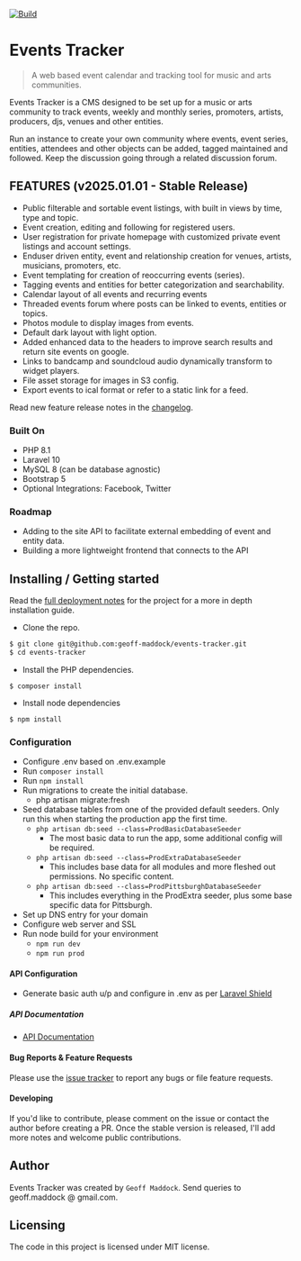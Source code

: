  [![Build](https://github.com/geoff-maddock/events-tracker/actions/workflows/php.yml/badge.svg)](https://github.com/geoff-maddock/events-tracker/actions/workflows/php.yml)

# Events Tracker
> A web based event calendar and tracking tool for music and arts communities.

Events Tracker is a CMS designed to be set up for a music or arts community to track events, weekly and monthly series, promoters, artists, producers, djs, venues and other entities.

Run an instance to create your own community where events, event series, entities, attendees and other objects can be added, tagged maintained and followed.  Keep the discussion going through a related discussion forum.  


## FEATURES (v2025.01.01 - Stable Release)

* Public filterable and sortable event listings, with built in views by time, type and topic.
* Event creation, editing and following for registered users.
* User registration for private homepage with customized private event listings and account settings.
* Enduser driven entity, event and relationship creation for venues, artists, musicians, promoters, etc.
* Event templating for creation of reoccurring events (series).
* Tagging events and entities for better categorization and searchability.
* Calendar layout of all events and recurring events
* Threaded events forum where posts can be linked to events, entities or topics.
* Photos module to display images from events.
* Default dark layout with light option.
* Added enhanced data to the headers to improve search results and return site events on google.
* Links to bandcamp and soundcloud audio dynamically transform to widget players.
* File asset storage for images in S3 config.
* Export events to ical format or refer to a static link for a feed.

Read new feature release notes in the [changelog](docs/feature_notes.md).

### Built On
* PHP 8.1
* Laravel 10
* MySQL 8 (can be database agnostic)
* Bootstrap 5
* Optional Integrations: Facebook, Twitter

### Roadmap
* Adding to the site API to facilitate external embedding of event and entity data.
* Building a more lightweight frontend that connects to the API

## Installing / Getting started

Read the [full deployment notes](docs/deployment_notes.md) for the project for a more in depth installation guide.

* Clone the repo.
```bash
$ git clone git@github.com:geoff-maddock/events-tracker.git
$ cd events-tracker
```

* Install the PHP dependencies.
```
$ composer install
```

* Install node dependencies
```
$ npm install
```

### Configuration
* Configure .env based on .env.example
* Run `composer install`
* Run `npm install`
* Run migrations to create the initial database.
  - php artisan migrate:fresh
* Seed database tables from one of the provided default seeders.  Only run this when starting the production app the first time.
  - ```php artisan db:seed --class=ProdBasicDatabaseSeeder```
    - The most basic data to run the app, some additional config will be required.
  - ```php artisan db:seed --class=ProdExtraDatabaseSeeder```
    - This includes base data for all modules and more fleshed out permissions.  No specific content.
  - ```php artisan db:seed --class=ProdPittsburghDatabaseSeeder```
    - This includes everything in the ProdExtra seeder, plus some base specific data for Pittsburgh.
* Set up DNS entry for your domain
* Configure web server and SSL
* Run node build for your environment
  - ```npm run dev```
  - ```npm run prod```

#### API Configuration
* Generate basic auth u/p and configure in .env as per [Laravel Shield](https://github.com/vinkla/laravel-shield)

##### API Documentation
* [API Documentation](docs/api_notes.md)

#### Bug Reports & Feature Requests

Please use the [issue tracker](https://github.com/geoff-maddock/events-tracker/issues) to report any bugs or file feature requests.

#### Developing
If you'd like to contribute, please comment on the issue or contact the author before creating a PR.
Once the stable version is released, I'll add more notes and welcome public contributions.


## Author
Events Tracker was created by `Geoff Maddock`.  Send queries to geoff.maddock @ gmail.com.

## Licensing

The code in this project is licensed under MIT license.
